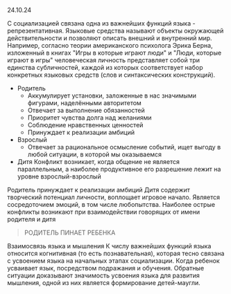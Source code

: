 24.10.24

С социализацией связана одна из важнейших функций языка - репрезентативная. Языковые средства называют объекты окружающей действительности и позволяют описать внешний и внутренний мир. Например, согласно теории американского психолога Эрика Берна, изложенный в книгах "Игры в которые играют люди" и "Люди, которые играют в игры" человеческая личность представляет собой три единства субличностей, каждой из которых соответствует набор конкретных языковых средств (слов и синтаксических конструкций). 

- Родитель
  - Аккумулирует установки, заложенные в нас значимыми фигурами, наделёнными авторитетом
  - Отвечает за выполнение обязанностей
  - Приоритет чувства долга над желаниями
  - Соблюдение нравственных ценностей
  - Принуждает к реализации амбиций
- Взрослый
  - Отвечает за рациональное осмысление событий, ищет выгоду в любой ситуации, в которой мы оказываемся
- Дитя
Конфликт возникает, когда общение не является параллельным, а наиболее продуктивное его разрешение лежит на уровне взрослый-взрослый

Родитель принуждает к реализации амбиций
Дитя содержит творческий потенциал личности, воплощает игровое начало. Является сосредоточием эмоций, в том числе любопытства. 
Наиболее острые конфликты возникают при взаимодействии говорящих от имени родителя и дитя 

>РОДИТЕЛЬ ПИНАЕТ РЕБЕНКА 

Взаимосвязь языка и мышления
К числу важнейших функций языка относится когнитивная (то есть познавательная), которая тесно связана с усвоением языка на начальных этапах социализации. Когда ребенок усваивает язык, посредством подражания и обучения. Обратные ситуации доказывают значимость усвоения языка для развития мышления, одной из них является формирование детей-маугли.

